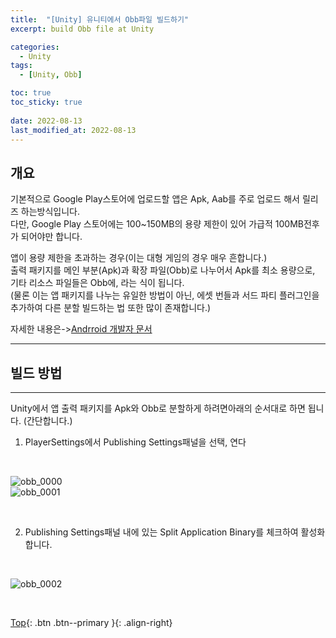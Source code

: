 ```yaml
---
title:  "[Unity] 유니티에서 Obb파일 빌드하기"
excerpt: build Obb file at Unity

categories:
  - Unity
tags:
  - [Unity, Obb]

toc: true
toc_sticky: true
 
date: 2022-08-13
last_modified_at: 2022-08-13
---
```


## 개요
기본적으로 Google Play스토어에 업로드할 앱은 Apk, Aab를 주로 업로드 해서 릴리즈 하는방식입니다. <br>
다만, Google Play 스토어에는 100~150MB의 용량 제한이 있어 가급적 100MB전후가 되어야만 합니다.<br>

앱이 용량 제한을 초과하는 경우(이는 대형 게임의 경우 매우 흔합니다.)<br>
출력 패키지를 메인 부분(Apk)과 확장 파일(Obb)로 나누어서 Apk를 최소 용량으로, 기타 리소스 파일들은 Obb에, 라는 식이 됩니다.
<br>
(물론 이는 앱 패키지를 나누는 유일한 방법이 아닌, 에셋 번들과 서드 파티 플러그인을 추가하여 다른 분할 빌드하는 법 또한 많이 존재합니다.)

자세한 내용은->[Andrroid 개발자 문서](https://developer.android.com/google/play/expansion-files)

---
## 빌드 방법
---
Unity에서 앱 출력 패키지를 Apk와 Obb로 분할하게 하려면아래의 순서대로 하면 됩니다. (간단합니다.)

1. PlayerSettings에서 Publishing Settings패널을 선택, 연다
<br>

![obb_0000](https://user-images.githubusercontent.com/40765022/184476664-c7f6b801-c3c8-4e71-a6d9-8a51ccac012d.png) <br>
![obb_0001](https://user-images.githubusercontent.com/40765022/184476665-6247457a-f5ac-43fe-aef3-f35eeacedb68.png) <br>


<br>

2. Publishing Settings패널 내에 있는 Split Application Binary를 체크하여 활성화 합니다.
<br>

![obb_0002](https://user-images.githubusercontent.com/40765022/184476666-a8fa723a-450e-4447-8d11-bc4b9703510a.png)

<br> 

[Top](#){: .btn .btn--primary }{: .align-right}